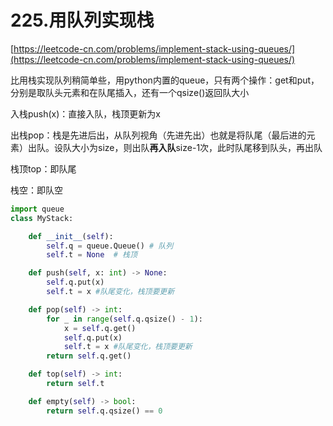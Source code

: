 # 225.用队列实现栈

[https://leetcode-cn.com/problems/implement-stack-using-queues/](https://leetcode-cn.com/problems/implement-stack-using-queues/)

比用栈实现队列稍简单些，用python内置的queue，只有两个操作：get和put，分别是取队头元素和在队尾插入，还有一个qsize()返回队大小

入栈push(x)：直接入队，栈顶更新为x

出栈pop：栈是先进后出，从队列视角（先进先出）也就是将队尾（最后进的元素）出队。设队大小为size，则出队**再入队**size-1次，此时队尾移到队头，再出队

栈顶top：即队尾

栈空：即队空

 ```python
 import queue
 class MyStack:
 
     def __init__(self):
         self.q = queue.Queue()	# 队列
         self.t = None	# 栈顶
 
     def push(self, x: int) -> None:
         self.q.put(x)
         self.t = x	#队尾变化，栈顶要更新
 
     def pop(self) -> int:
         for _ in range(self.q.qsize() - 1):
             x = self.q.get()
             self.q.put(x)
             self.t = x	#队尾变化，栈顶要更新
         return self.q.get()
 
     def top(self) -> int:
         return self.t
 
     def empty(self) -> bool:
         return self.q.qsize() == 0
 ```

